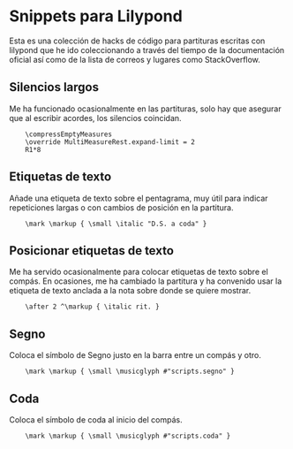 # Snippets para Lilypond

Esta es una colección de hacks de código para partituras escritas
con lilypond que he ido coleccionando a través del tiempo de 
la documentación oficial así como de la lista de correos y 
lugares como StackOverflow.

## Silencios largos

Me ha funcionado ocasionalmente en las partituras, solo hay que
asegurar que al escribir acordes, los silencios coincidan.

```
	\compressEmptyMeasures
	\override MultiMeasureRest.expand-limit = 2    
	R1*8
```

## Etiquetas de texto

Añade una etiqueta de texto sobre el pentagrama, muy útil para
indicar repeticiones largas o con cambios de posición en la 
partitura.

```
	\mark \markup { \small \italic "D.S. a coda" }
```

## Posicionar etiquetas de texto

Me ha servido ocasionalmente para colocar etiquetas de texto 
sobre el compás. En ocasiones, me ha cambiado la partitura y 
ha convenido usar la etiqueta de texto anclada a la nota sobre 
donde se quiere mostrar.

```
	\after 2 ^\markup { \italic rit. }
```

## Segno

Coloca el símbolo de Segno justo en la barra entre un compás
y otro.

```
	\mark \markup { \small \musicglyph #"scripts.segno" }
```

## Coda

Coloca el símbolo de coda al inicio del compás.

```
	\mark \markup { \small \musicglyph #"scripts.coda" }
```